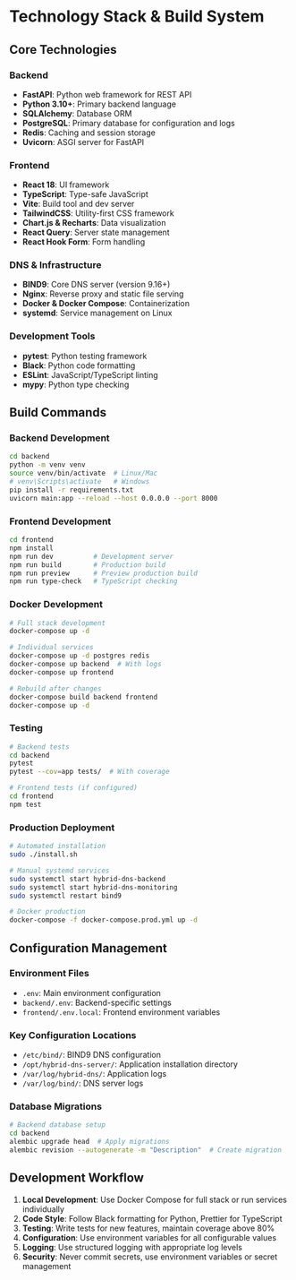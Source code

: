 # Technology Stack & Build System

## Core Technologies

### Backend
- **FastAPI**: Python web framework for REST API
- **Python 3.10+**: Primary backend language
- **SQLAlchemy**: Database ORM
- **PostgreSQL**: Primary database for configuration and logs
- **Redis**: Caching and session storage
- **Uvicorn**: ASGI server for FastAPI

### Frontend
- **React 18**: UI framework
- **TypeScript**: Type-safe JavaScript
- **Vite**: Build tool and dev server
- **TailwindCSS**: Utility-first CSS framework
- **Chart.js & Recharts**: Data visualization
- **React Query**: Server state management
- **React Hook Form**: Form handling

### DNS & Infrastructure
- **BIND9**: Core DNS server (version 9.16+)
- **Nginx**: Reverse proxy and static file serving
- **Docker & Docker Compose**: Containerization
- **systemd**: Service management on Linux

### Development Tools
- **pytest**: Python testing framework
- **Black**: Python code formatting
- **ESLint**: JavaScript/TypeScript linting
- **mypy**: Python type checking

## Build Commands

### Backend Development
```bash
cd backend
python -m venv venv
source venv/bin/activate  # Linux/Mac
# venv\Scripts\activate   # Windows
pip install -r requirements.txt
uvicorn main:app --reload --host 0.0.0.0 --port 8000
```

### Frontend Development
```bash
cd frontend
npm install
npm run dev          # Development server
npm run build        # Production build
npm run preview      # Preview production build
npm run type-check   # TypeScript checking
```

### Docker Development
```bash
# Full stack development
docker-compose up -d

# Individual services
docker-compose up -d postgres redis
docker-compose up backend  # With logs
docker-compose up frontend

# Rebuild after changes
docker-compose build backend frontend
docker-compose up -d
```

### Testing
```bash
# Backend tests
cd backend
pytest
pytest --cov=app tests/  # With coverage

# Frontend tests (if configured)
cd frontend
npm test
```

### Production Deployment
```bash
# Automated installation
sudo ./install.sh

# Manual systemd services
sudo systemctl start hybrid-dns-backend
sudo systemctl start hybrid-dns-monitoring
sudo systemctl restart bind9

# Docker production
docker-compose -f docker-compose.prod.yml up -d
```

## Configuration Management

### Environment Files
- `.env`: Main environment configuration
- `backend/.env`: Backend-specific settings
- `frontend/.env.local`: Frontend environment variables

### Key Configuration Locations
- `/etc/bind/`: BIND9 DNS configuration
- `/opt/hybrid-dns-server/`: Application installation directory
- `/var/log/hybrid-dns/`: Application logs
- `/var/log/bind/`: DNS server logs

### Database Migrations
```bash
# Backend database setup
cd backend
alembic upgrade head  # Apply migrations
alembic revision --autogenerate -m "Description"  # Create migration
```

## Development Workflow

1. **Local Development**: Use Docker Compose for full stack or run services individually
2. **Code Style**: Follow Black formatting for Python, Prettier for TypeScript
3. **Testing**: Write tests for new features, maintain coverage above 80%
4. **Configuration**: Use environment variables for all configurable values
5. **Logging**: Use structured logging with appropriate log levels
6. **Security**: Never commit secrets, use environment variables or secret management